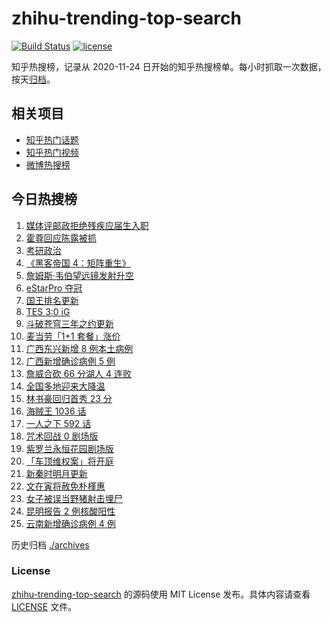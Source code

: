 # zhihu-trending-top-search

[![Build Status](https://github.com/justjavac/zhihu-trending-top-search/workflows/ci/badge.svg?branch=main)](https://github.com/justjavac/zhihu-trending-top-search/actions)
[![license](https://img.shields.io/github/license/justjavac/zhihu-trending-top-search)](https://github.com/justjavac/zhihu-trending-top-search/blob/main/LICENSE)

知乎热搜榜，记录从 2020-11-24 日开始的知乎热搜榜单。每小时抓取一次数据，按天[归档](./archives)。

## 相关项目

- [知乎热门话题](https://github.com/justjavac/zhihu-trending-hot-questions)
- [知乎热门视频](https://github.com/justjavac/zhihu-trending-hot-video)
- [微博热搜榜](https://github.com/justjavac/weibo-trending-hot-search)

## 今日热搜榜

<!-- BEGIN -->
<!-- 最后更新时间 Sun Dec 26 2021 10:00:59 GMT+0800 (China Standard Time) -->

1. [媒体评邮政拒绝残疾应届生入职](https://www.zhihu.com/search?q=残疾应届生)
1. [霍尊回应陈露被抓](https://www.zhihu.com/search?q=霍尊回应)
1. [考研政治](https://www.zhihu.com/search?q=考研政治)
1. [《黑客帝国 4：矩阵重生》](https://www.zhihu.com/search?q=黑客帝国4)
1. [詹姆斯·韦伯望远镜发射升空](https://www.zhihu.com/search?q=韦伯望远镜)
1. [eStarPro 夺冠](https://www.zhihu.com/search?q=kpl)
1. [国王排名更新](https://www.zhihu.com/search?q=国王排名)
1. [TES 3:0 iG](https://www.zhihu.com/search?q=tes)
1. [斗破苍穹三年之约更新](https://www.zhihu.com/search?q=斗破苍穹三年之约)
1. [麦当劳「1+1 套餐」涨价](https://www.zhihu.com/search?q=麦当劳涨价)
1. [广西东兴新增 8 例本土病例](https://www.zhihu.com/search?q=广西疫情)
1. [广西新增确诊病例 5 例](https://www.zhihu.com/search?q=广西疫情)
1. [詹威合砍 66 分湖人 4 连败](https://www.zhihu.com/search?q=湖人)
1. [全国多地迎来大降温](https://www.zhihu.com/search?q=降温)
1. [林书豪回归首秀 23 分](https://www.zhihu.com/search?q=林书豪)
1. [海贼王 1036 话](https://www.zhihu.com/search?q=海贼王)
1. [一人之下 592 话](https://www.zhihu.com/search?q=一人之下)
1. [咒术回战 0 剧场版](https://www.zhihu.com/search?q=咒术回战0)
1. [紫罗兰永恒花园剧场版](https://www.zhihu.com/search?q=紫罗兰永恒花园)
1. [「车顶维权案」将开庭](https://www.zhihu.com/search?q=车顶维权案)
1. [新秦时明月更新](https://www.zhihu.com/search?q=新秦时明月)
1. [文在寅将赦免朴槿惠](https://www.zhihu.com/search?q=朴槿惠)
1. [女子被误当野猪射击埋尸](https://www.zhihu.com/search?q=女子被当野猪射击)
1. [昆明报告 2 例核酸阳性](https://www.zhihu.com/search?q=昆明疫情)
1. [云南新增确诊病例 4 例](https://www.zhihu.com/search?q=云南疫情)

<!-- END -->

历史归档 [./archives](./archives)

### License

[zhihu-trending-top-search](https://github.com/justjavac/zhihu-trending-top-search)
的源码使用 MIT License 发布。具体内容请查看 [LICENSE](./LICENSE) 文件。
